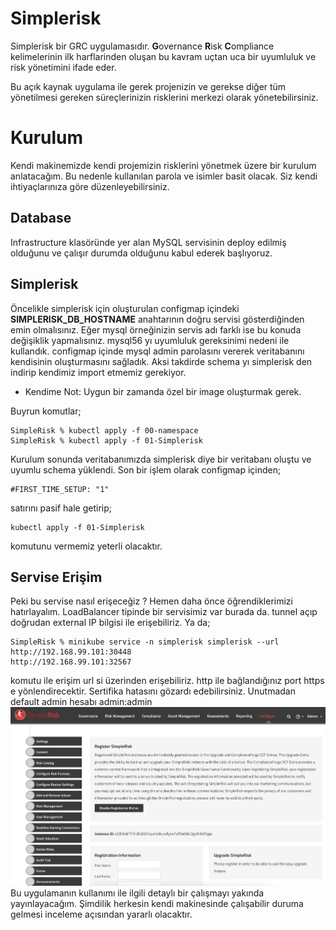 # Simplerisk
Simplerisk bir GRC uygulamasıdır. **G**overnance **R**isk **C**ompliance kelimelerinin ilk harflarinden oluşan bu kavram uçtan uca bir uyumluluk ve risk yönetimini ifade eder.

Bu açık kaynak uygulama ile gerek projenizin ve gerekse diğer tüm yönetilmesi gereken süreçlerinizin risklerini merkezi olarak yönetebilirsiniz. 
# Kurulum
Kendi makinemizde kendi projemizin risklerini yönetmek üzere bir kurulum anlatacağım. Bu nedenle kullanılan parola ve isimler basit olacak. Siz kendi ihtiyaçlarınıza göre düzenleyebilirsiniz.
## Database
Infrastructure klasöründe yer alan MySQL servisinin deploy edilmiş olduğunu ve çalışır durumda olduğunu kabul ederek başlıyoruz.

## Simplerisk
Öncelikle simplerisk için oluşturulan configmap içindeki **SIMPLERISK_DB_HOSTNAME** anahtarının doğru servisi gösterdiğinden emin olmalısınız. Eğer mysql örneğinizin servis adı farklı ise bu konuda değişiklik yapmalısınız. mysql56 yı uyumluluk gereksinimi nedeni ile kullandık. configmap içinde mysql admin parolasını vererek veritabanını kendisinin oluşturmasını sağladık. Aksi takdirde schema yı simplerisk den indirip kendimiz import etmemiz gerekiyor.

* Kendime Not: Uygun bir zamanda özel bir image oluşturmak gerek. 

Buyrun komutlar;
```console
SimpleRisk % kubectl apply -f 00-namespace
SimpleRisk % kubectl apply -f 01-Simplerisk
```
Kurulum sonunda veritabanımızda simplerisk diye bir veritabanı oluştu ve uyumlu schema yüklendi. Son bir işlem olarak configmap içinden;
```console
#FIRST_TIME_SETUP: "1"
```
satırını pasif hale getirip;
```console
kubectl apply -f 01-Simplerisk
```
komutunu vermemiz yeterli olacaktır.
## Servise Erişim
Peki bu servise nasıl erişeceğiz ? Hemen daha önce öğrendiklerimizi hatırlayalım. LoadBalancer tipinde bir servisimiz var burada da. tunnel açıp doğrudan external IP bilgisi ile erişebiliriz. Ya da;
```console
SimpleRisk % minikube service -n simplerisk simplerisk --url
http://192.168.99.101:30448
http://192.168.99.101:32567
```
komutu ile erişim url si üzerinden erişebiliriz. http ile bağlandığınız port https e yönlendirecektir. Sertifika hatasını gözardı edebilirsiniz. Unutmadan default admin hesabı admin:admin
![Simplerisk Ana Ekranı](assets/en/images/simplerisk.png "Simplerisk Ana Ekranı")
Bu uygulamanın kullanımı ile ilgili detaylı bir çalışmayı yakında yayınlayacağım. Şimdilik herkesin kendi makinesinde çalışabilir duruma gelmesi inceleme açısından yararlı olacaktır.